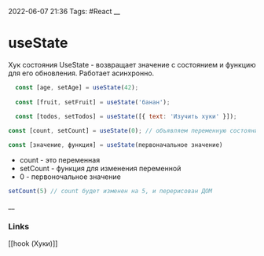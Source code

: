 2022-06-07 21:36
Tags: #React 
__
# useState
Хук состояния
UseState - возвращает значение с состоянием и функцию для его обновления. Работает асинхронно.

```jsx
  const [age, setAge] = useState(42);
  
  const [fruit, setFruit] = useState('банан');
  
  const [todos, setTodos] = useState([{ text: 'Изучить хуки' }]);
```

```jsx
const [count, setCount] = useState(0); // объявляем переменную состояния

const [значение, функция] = useState(первоначальное значение)
```

- count - это переменная
- setCount - функция для изменения переменной
- 0 - первоночальное значение

```jsx
setCount(5) // count будет изменен на 5, и перерисован ДОМ
```
__
### Links
[[hook (Хуки)]]